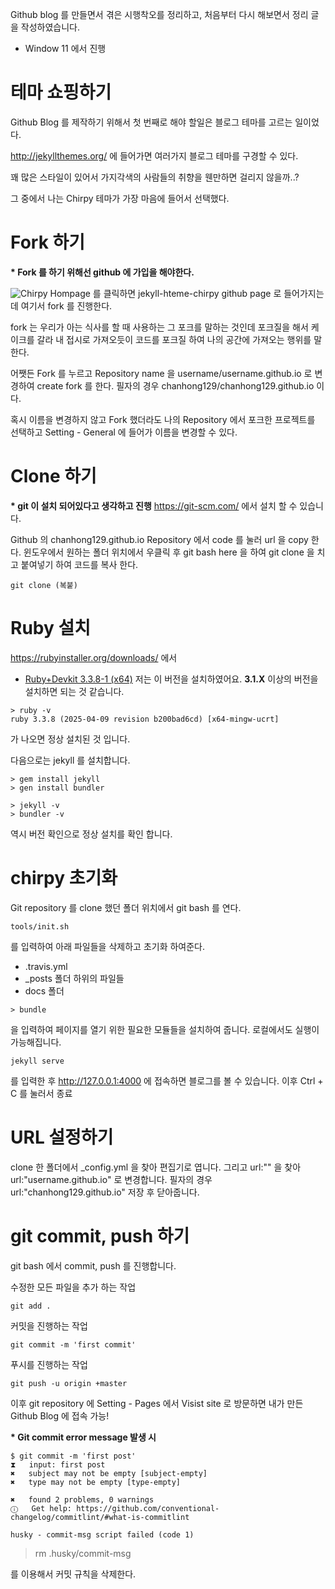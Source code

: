 Github blog 를 만들면서 겪은 시행착오를 정리하고, 처음부터 다시 해보면서 정리 글을 작성하였습니다.
 - Window 11 에서 진행

# 테마 쇼핑하기
Github Blog 를 제작하기 위해서 첫 번째로 해야 할일은 블로그 테마를 고르는 일이었다. 

http://jekyllthemes.org/ 에 들어가면 여러가지 블로그 테마를 구경할 수 있다. 

꽤 많은 스타일이 있어서 가지각색의 사람들의 취향을 웬만하면 걸리지 않을까..?

그 중에서 나는 Chirpy 테마가 가장 마음에 들어서 선택했다.

# Fork 하기
**\* Fork 를 하기 위해선 github 에 가입을 해야한다.**

![Chirpy](https://i.ibb.co/8HdqddK/image.png)
Hompage 를 클릭하면 jekyll-hteme-chirpy github page 로 들어가지는데 여기서 fork 를 진행한다.

fork 는 우리가 아는 식사를 할 때 사용하는 그 포크를 말하는 것인데
포크질을 해서 케이크를 갈라 내 접시로 가져오듯이 코드를 포크질 하여 나의 공간에 가져오는 행위를 말한다.

어쨋든 Fork 를 누르고 Repository name 을 username/username.github.io 로 변경하여 create fork 를 한다.
필자의 경우 chanhong129/chanhong129.github.io 이다.

혹시 이름을 변경하지 않고 Fork 했더라도 나의 Repository 에서 포크한 프로젝트를 선택하고 Setting - General 에 들어가 이름을 변경할 수 있다.

# Clone 하기
**\* git 이 설치 되어있다고 생각하고 진행**
https://git-scm.com/ 에서 설치 할 수 있습니다.

Github 의 chanhong129.github.io Repository 에서 code 를 눌러 url 을 copy 한다.
윈도우에서 원하는 폴더 위치에서 우클릭 후 git bash here 을 하여
git clone 을 치고 붙여넣기 하여 코드를 복사 한다.
```git
git clone (복붙)
```

# Ruby 설치
https://rubyinstaller.org/downloads/ 에서
-   [Ruby+Devkit 3.3.8-1 (x64)](https://github.com/oneclick/rubyinstaller2/releases/download/RubyInstaller-3.3.8-1/rubyinstaller-devkit-3.3.8-1-x64.exe)
저는 이 버전을 설치하였어요.
**3.1.X** 이상의 버전을 설치하면 되는 것 같습니다.

```shell
> ruby -v
ruby 3.3.8 (2025-04-09 revision b200bad6cd) [x64-mingw-ucrt]
```
가 나오면 정상 설치된 것 입니다.

다음으로는 jekyll 를 설치합니다.
```shell
> gem install jekyll
> gen install bundler
```
```
> jekyll -v
> bundler -v
```
역시 버전 확인으로 정상 설치를 확인 합니다.

# chirpy 초기화
Git repository 를 clone 했던 폴더 위치에서 git bash 를 연다.
```
tools/init.sh
```
를 입력하여 아래 파일들을 삭제하고 초기화 하여준다.
- .travis.yml
- _posts 폴더 하위의 파일들
- docs 폴더

```
> bundle
```
을 입력하여 페이지를 열기 위한 필요한 모듈들을 설치하여 줍니다.
로컬에서도 실행이 가능해집니다.
```
jekyll serve
```
를 입력한 후 http://127.0.0.1:4000 에 접속하면 블로그를 볼 수 있습니다.
이후 Ctrl +  C 를 눌러서 종료

# URL 설정하기
clone 한 폴더에서 _config.yml 을 찾아 편집기로 엽니다.
그리고 url:"" 을 찾아
url:"username.github.io" 로 변경합니다.
필자의 경우 url:"chanhong129.github.io"
저장 후 닫아줍니다.

# git commit, push 하기
git bash 에서 commit, push 를 진행합니다.

수정한 모든 파일을 추가 하는 작업
```
git add .
```

커밋을 진행하는 작업
```
git commit -m 'first commit'
```

푸시를 진행하는 작업
```
git push -u origin +master
```

이후 git repository 에 Setting - Pages 에서 Visist site 로 방문하면 내가 만든 Github Blog 에 접속 가능!

**\* Git commit error message 발생 시**
```
$ git commit -m 'first post'
⧗   input: first post
✖   subject may not be empty [subject-empty]
✖   type may not be empty [type-empty]

✖   found 2 problems, 0 warnings
ⓘ   Get help: https://github.com/conventional-changelog/commitlint/#what-is-commitlint

husky - commit-msg script failed (code 1)
```

> rm .husky/commit-msg

를 이용해서 커밋 규칙을 삭제한다.